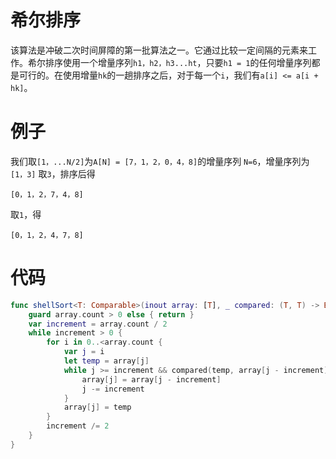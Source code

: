 # 希尔排序
该算法是冲破二次时间屏障的第一批算法之一。它通过比较一定间隔的元素来工作。希尔排序使用一个增量序列`h1，h2，h3...ht`，只要`h1 = 1`的任何增量序列都是可行的。在使用增量`hk`的一趟排序之后，对于每一个`i`，我们有`a[i] <= a[i + hk]`。

# 例子
我们取`[1，...N/2]`为`A[N] = [7，1，2，0，4，8]`的增量序列
`N=6`，增量序列为`[1，3]`
取`3`，排序后得

```
[0，1，2，7，4，8]
```
取`1`，得

```
[0，1，2，4，7，8]
```
# 代码

```swift
func shellSort<T: Comparable>(inout array: [T], _ compared: (T, T) -> Bool) {
    guard array.count > 0 else { return }
    var increment = array.count / 2
    while increment > 0 {
        for i in 0..<array.count {
            var j = i
            let temp = array[j]
            while j >= increment && compared(temp, array[j - increment]){
                array[j] = array[j - increment]
                j -= increment
            }
            array[j] = temp
        }
        increment /= 2
    }
}
```


